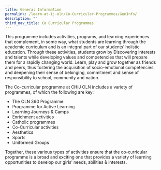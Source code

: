 ```yaml
---
title: General Information
permalink: /learn-at-ij-oln/Co-Curricular-Programmes/GenInfo/
description: ""
third_nav_title: Co Curricular Programmes
---
```




This programme includes activities, programs, and learning experiences that complement, in some way, what students are learning through the academic curriculum and is an integral part of our students’ holistic education. Through these activities, students grow by
Discovering interests and talents while developing values and competencies that will prepare them for a rapidly changing world. 
Learn, play and grow together as friends and peers, thus  fostering the acquisition of socio-emotional competencies and deepening their sense of belonging, commitment and sense of responsibility to school, community and nation.

The Co-curricular programme at CHIJ OLN includes a variety of programmes, of which the following are key:
* The OLN 360 Programme
* Programme for Active Learning
* Learning Journeys & Camps
* Enrichment activities
* Catholic programmes
* Co-Curricular activities
* Aesthetics
* Sports
* Uniformed Groups

Together, these various types of activities ensure that the co-curricular programme is a broad and exciting one that provides a variety of learning opportunities to develop our girls’ needs, abilities & interests.